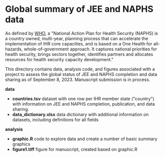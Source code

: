 # Global summary of JEE and NAPHS data
As defined by [WHO](https://www.who.int/emergencies/operations/international-health-regulations-monitoring-evaluation-framework/national-action-plan-for-health-security), a "National Action Plan for Health Security (NAPHS) is a country owned, multi-year, planning process that can accelerate the implementation of IHR core capacities, and is based on a One Health for all-hazards, whole-of-government approach. It captures national priorities for health security, brings sectors together, identifies partners and allocates resources for health security capacity development."

This directory contains data, analysis code, and figures associated with a project to assess the global status of JEE and NAPHS completion and data sharing as of September 8, 2023. Manuscript submission is in process.

**data**
* **countries.tsv** dataset with one row per IHR member state ("country") with information on JEE and NAPHS completion, publication, and data sharing.
* **data_dictionary.xlsx** data dictionary with additional information on datasets, including definitions for all fields 

**analysis**
* **graphic.R** code to explore data and create a number of basic summary graphics
* **figure1.tiff** figure for manuscript, created based on graphic.R

